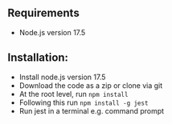 ## Requirements
- Node.js version 17.5

## Installation:
- Install node.js version 17.5
- Download the code as a zip or clone via git
- At the root level, run `npm install`
- Following this run `npm install -g jest`
- Run jest in a terminal e.g. command prompt 

